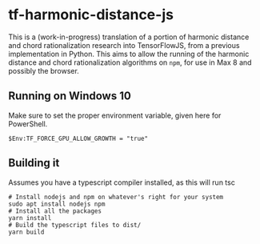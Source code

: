 # tf-harmonic-distance-js

This is a (work-in-progress) translation of a portion of harmonic distance and
chord rationalization research into TensorFlowJS, from a previous implementation
in Python. This aims to allow the running of the harmonic distance and chord
rationalization algorithms on `npm`, for use in Max 8 and possibly the browser.

## Running on Windows 10

Make sure to set the proper environment variable, given here for PowerShell.

```
$Env:TF_FORCE_GPU_ALLOW_GROWTH = "true"
```

## Building it

Assumes you have a typescript compiler installed, as this will run tsc

```
# Install nodejs and npm on whatever's right for your system
sudo apt install nodejs npm
# Install all the packages
yarn install
# Build the typescript files to dist/
yarn build
```
